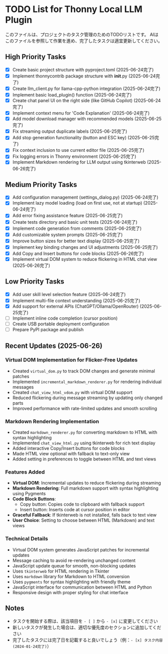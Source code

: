 # TODO List for Thonny Local LLM Plugin

このファイルは、プロジェクトのタスク管理のためのTODOリストです。
AIはこのファイルを参照して作業を進め、完了したタスクは適宜更新してください。

## High Priority Tasks

- [x] Create basic project structure with pyproject.toml (2025-06-24完了)
- [x] Implement thonnycontrib package structure with __init__.py (2025-06-24完了)
- [x] Create llm_client.py for llama-cpp-python integration (2025-06-24完了)
- [x] Implement basic load_plugin() function (2025-06-24完了)
- [x] Create chat panel UI on the right side (like GitHub Copilot) (2025-06-24完了)
- [x] Implement context menu for 'Code Explanation' (2025-06-24完了)
- [x] Add model download manager with recommended models (2025-06-25完了)
- [x] Fix streaming output duplicate labels (2025-06-25完了)
- [x] Add stop generation functionality (button and ESC key) (2025-06-25完了)
- [x] Fix context inclusion to use current editor file (2025-06-25完了)
- [x] Fix logging errors in Thonny environment (2025-06-25完了)
- [x] Implement Markdown rendering for LLM output using tkinterweb (2025-06-26完了)

## Medium Priority Tasks

- [x] Add configuration management (settings_dialog.py) (2025-06-24完了)
- [x] Implement lazy model loading (load on first use, not at startup) (2025-06-24完了)
- [x] Add error fixing assistance feature (2025-06-25完了)
- [x] Create tests directory and basic unit tests (2025-06-24完了)
- [x] Implement code generation from comments (2025-06-25完了)
- [x] Add customizable system prompts (2025-06-25完了)
- [x] Improve button sizes for better text display (2025-06-25完了)
- [x] Implement key binding changes and UI adjustments (2025-06-25完了)
- [x] Add Copy and Insert buttons for code blocks (2025-06-26完了)
- [x] Implement virtual DOM system to reduce flickering in HTML chat view (2025-06-26完了)

## Low Priority Tasks

- [x] Add user skill level selection feature (2025-06-24完了)
- [x] Implement multi-file context understanding (2025-06-25完了)
- [x] Add support for external APIs (ChatGPT/Ollama/OpenRouter) (2025-06-25完了)
- [ ] Implement inline code completion (cursor position)
- [ ] Create USB portable deployment configuration
- [ ] Prepare PyPI package and publish

## Recent Updates (2025-06-26)

### Virtual DOM Implementation for Flicker-Free Updates
- Created `virtual_dom.py` to track DOM changes and generate minimal patches
- Implemented `incremental_markdown_renderer.py` for rendering individual messages
- Created `chat_view_html_vdom.py` with virtual DOM support
- Reduced flickering during message streaming by updating only changed parts
- Improved performance with rate-limited updates and smooth scrolling

### Markdown Rendering Implementation
- Created `markdown_renderer.py` for converting markdown to HTML with syntax highlighting
- Implemented `chat_view_html.py` using tkinterweb for rich text display
- Added interactive Copy/Insert buttons for code blocks
- Made HTML view optional with fallback to text-only view
- Added setting in preferences to toggle between HTML and text views

### Features Added
- **Virtual DOM**: Incremental updates to reduce flickering during streaming
- **Markdown Rendering**: Full markdown support with syntax highlighting using Pygments
- **Code Block Buttons**: 
  - Copy button: Copies code to clipboard with fallback support
  - Insert button: Inserts code at cursor position in editor
- **Graceful Fallback**: If tkinterweb is not installed, falls back to text view
- **User Choice**: Setting to choose between HTML (Markdown) and text views

### Technical Details
- Virtual DOM system generates JavaScript patches for incremental updates
- Message caching to avoid re-rendering unchanged content
- JavaScript update queue for smooth, non-blocking updates
- Uses `tkinterweb` for HTML rendering in Tkinter
- Uses `markdown` library for Markdown to HTML conversion
- Uses `pygments` for syntax highlighting with friendly theme
- JavaScript interface for communication between HTML and Python
- Responsive design with proper styling for chat interface

## Notes

- タスクを開始する際は、該当項目を `- [ ]` から `- [x]` に変更してください
- 新しいタスクが発生した場合は、適切な優先度のセクションに追加してください
- 完了したタスクには完了日を記載すると良いでしょう（例：`- [x] タスク内容 (2024-01-24完了)`）